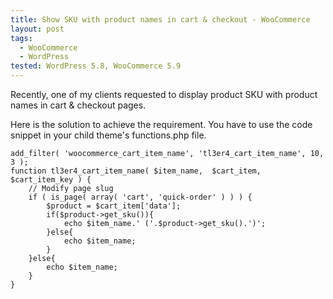 ```yaml
---
title: Show SKU with product names in cart & checkout - WooCommerce
layout: post
tags:
  - WooCommerce
  - WordPress
tested: WordPress 5.8, WooCommerce 5.9
---
```


Recently, one of my clients requested to display product SKU with product names in cart & checkout pages.

Here is the solution to achieve the requirement. You have to use the code snippet in your child theme's functions.php file.

    add_filter( 'woocommerce_cart_item_name', 'tl3er4_cart_item_name', 10, 3 );
    function tl3er4_cart_item_name( $item_name,  $cart_item,  $cart_item_key ) {
	    // Modify page slug
	    if ( is_page( array( 'cart', 'quick-order' ) ) ) {
		    $product = $cart_item['data'];
		    if($product->get_sku()){
			    echo $item_name.' ('.$product->get_sku().')';
		    }else{
			    echo $item_name;	
		    }
	    }else{
		    echo $item_name;
	    }
    }
